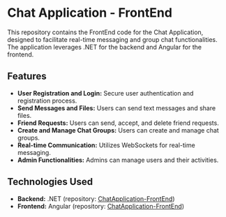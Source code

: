 # Chat Application - FrontEnd

This repository contains the FrontEnd code for the Chat Application, designed to facilitate real-time messaging and group chat functionalities. The application leverages .NET for the backend and Angular for the frontend.

## Features

- **User Registration and Login:** Secure user authentication and registration process.
- **Send Messages and Files:** Users can send text messages and share files.
- **Friend Requests:** Users can send, accept, and delete friend requests.
- **Create and Manage Chat Groups:** Users can create and manage chat groups.
- **Real-time Communication:** Utilizes WebSockets for real-time messaging.
- **Admin Functionalities:** Admins can manage users and their activities.

## Technologies Used

- **Backend:** .NET (repository: [ChatApplication-FrontEnd](https://github.com/SzCsaba01/ChatApplication-BackEnd))
- **Frontend:** Angular (repository: [ChatApplication-FrontEnd](https://github.com/SzCsaba01/ChatApplication-FrontEnd))

